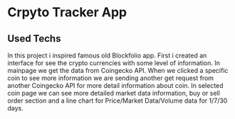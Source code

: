 # Crpyto Tracker App

## Used Techs

In this project i inspired famous old
Blockfolio app. First i created an interface for see the crypto
currencies with some level of information. In mainpage we
get the data from Coingecko API. When we clicked a specific
coin to see more information we are sending another get
request from another Coingecko API for more detail
information about coin. In selected coin page we can see
more detailed market data information, buy or sell order
section and a line chart for Price/Market Data/Volume data
for 1/7/30 days.
